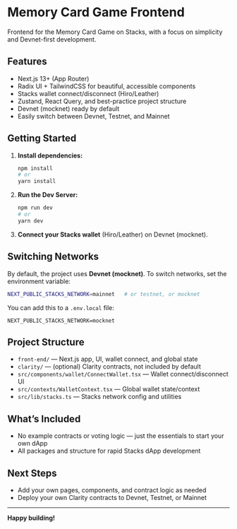 # Memory Card Game Frontend

Frontend for the Memory Card Game on Stacks, with a focus on simplicity and Devnet-first development.

## Features

- Next.js 13+ (App Router)
- Radix UI + TailwindCSS for beautiful, accessible components
- Stacks wallet connect/disconnect (Hiro/Leather)
- Zustand, React Query, and best-practice project structure
- Devnet (mocknet) ready by default
- Easily switch between Devnet, Testnet, and Mainnet

## Getting Started

1. **Install dependencies:**

   ```bash
   npm install
   # or
   yarn install
   ```

2. **Run the Dev Server:**

   ```bash
   npm run dev
   # or
   yarn dev
   ```

3. **Connect your Stacks wallet** (Hiro/Leather) on Devnet (mocknet).

## Switching Networks

By default, the project uses **Devnet (mocknet)**. To switch networks, set the environment variable:

```bash
NEXT_PUBLIC_STACKS_NETWORK=mainnet   # or testnet, or mocknet
```

You can add this to a `.env.local` file:

```
NEXT_PUBLIC_STACKS_NETWORK=mocknet
```

## Project Structure

- `front-end/` — Next.js app, UI, wallet connect, and global state
- `clarity/` — (optional) Clarity contracts, not included by default
- `src/components/wallet/ConnectWallet.tsx` — Wallet connect/disconnect UI
- `src/contexts/WalletContext.tsx` — Global wallet state/context
- `src/lib/stacks.ts` — Stacks network config and utilities

## What’s Included

- No example contracts or voting logic — just the essentials to start your own dApp
- All packages and structure for rapid Stacks dApp development

## Next Steps

- Add your own pages, components, and contract logic as needed
- Deploy your own Clarity contracts to Devnet, Testnet, or Mainnet

---

**Happy building!**

